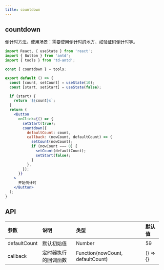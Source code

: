 ```yaml
---
title: countdown
---
```


## countdown

倒计时方法。使用场景：需要使用倒计时的地方，如验证码倒计时等。

```jsx
import React, { useState } from 'react';
import { Button } from 'antd';
import { tools } from 'td-antd';

const { countdown } = tools;

export default () => {
  const [count, setCount] = useState(10);
  const [start, setStart] = useState(false);

  if (start) {
    return `${count}s`;
  }
  return (
    <Button
      onClick={() => {
        setStart(true);
        countdown({
          defaultCount: count,
          callback: (nowCount, defaultCount) => {
            setCount(nowCount);
            if (nowCount === 0) {
              setCount(defaultCount);
              setStart(false);
            }
          },
        });
      }}
    >
      开始倒计时
    </Button>
  );
}
```

## API

|参数|说明|类型|默认值|
|:--|:--|:--|:--|
|defaultCount|默认初始值|Number|59|
|callback|定时器执行的回调函数|Function(nowCount, defaultCount)|() => {}|
